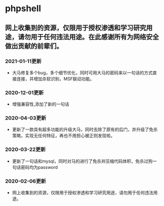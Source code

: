 # phpshell

## 网上收集到的资源，仅限用于授权渗透和学习研究用途，请勿用于任何违法用途。在此感谢所有为网络安全做出贡献的前辈们。


### 2021-01-11更新
- 大马修复多个bug，多个细节优化，同时可用大马的密码来以一句话的方式直接连接，并增加杀软识别，MSF联动功能。

### 2020-12-01更新
- 增强兼容性,添加了新的一句话

### 2020-04-03更新
- 更新了一款具有超多功能的升级大马，同时去除了原有的后门，并升级了免杀策略，实现无任何特征，再也不用担心被正则发现啦。

### 2020-03-22更新
- 更新了一句话和mysql，同时对马的进行了免杀并压缩代码体积，免杀过狗一句话密码均为password

### 2020-02-06更新
- 网上收集到的资源，仅限用于授权渗透和学习研究用途，请勿用于任何违法用途。

